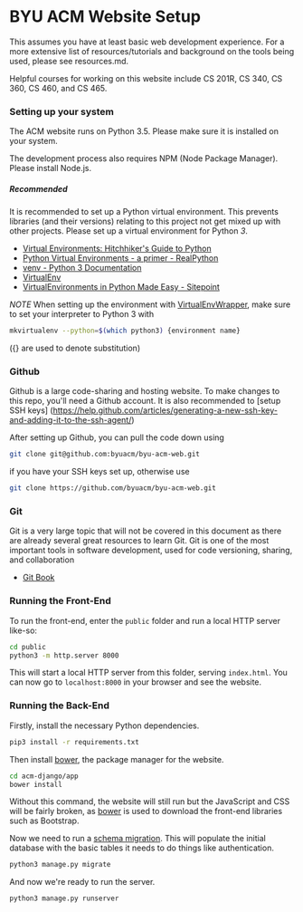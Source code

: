 
# BYU ACM Website Setup

This assumes you have at least basic web development experience. For a more
extensive list of resources/tutorials and background on the tools being used,
please see resources.md.

Helpful courses for working on this website include CS 201R, CS 340, CS 360,
CS 460, and CS 465.

### Setting up your system
The ACM website runs on Python 3.5. Please make sure it is installed on your
system.

The development process also requires NPM (Node Package Manager). Please install
Node.js.

##### Recommended
It is recommended to set up a Python virtual environment. This prevents
libraries (and their versions) relating to this project not get mixed up with
other projects. Please set up a virtual environment for Python *3*.

- [Virtual Environments: Hitchhiker's Guide to Python](http://docs.python-guide.org/en/latest/dev/virtualenvs/)
- [Python Virtual Environments - a primer - RealPython](https://realpython.com/blog/python/python-virtual-environments-a-primer/)
- [venv - Python 3 Documentation](https://docs.python.org/3/library/venv.html)
- [VirtualEnv](https://virtualenv.pypa.io/en/stable/)
- [VirtualEnvironments in Python Made Easy - Sitepoint](https://www.sitepoint.com/virtual-environments-python-made-easy/)

*NOTE* When setting up the environment with [VirtualEnvWrapper](http://virtualenvwrapper.readthedocs.io/en/latest/#), make sure to set your interpreter
to Python 3 with

```bash
mkvirtualenv --python=$(which python3) {environment name}
```

({} are used to denote substitution)



### Github
Github is a large code-sharing and hosting website. To make changes to this
repo, you'll need a Github account. It is also recommended to [setup SSH keys]
(https://help.github.com/articles/generating-a-new-ssh-key-and-adding-it-to-the-ssh-agent/)

After setting up Github, you can pull the code down using

```bash
git clone git@github.com:byuacm/byu-acm-web.git
```

if you have your SSH keys set up, otherwise use

```bash
git clone https://github.com/byuacm/byu-acm-web.git
```


### Git
Git is a very large topic that will not be covered in this document as there
are already several great resources to learn Git. Git is one of the most
important tools in software development, used for code versioning, sharing,
and collaboration

- [Git Book](https://git-scm.com/book/en/v2)


### Running the Front-End
To run the front-end, enter the `public` folder and run a local HTTP server
like-so:

```bash
cd public
python3 -m http.server 8000
```

This will start a local HTTP server from this folder, serving `index.html`.
You can now go to `localhost:8000` in your browser and see the website.


### Running the Back-End

Firstly, install the necessary Python dependencies.

```bash
pip3 install -r requirements.txt
```

Then install [bower](https://bower.io/), the package manager for the website.

```bash
cd acm-django/app
bower install
```
Without this command, the website will still run but the JavaScript and CSS
will be fairly broken, as [bower](https://bower.io/) is used to download the
front-end libraries such as Bootstrap.

Now we need to run a [schema migration](https://docs.djangoproject.com/en/1.10/topics/migrations/).
This will populate the initial database with the basic tables it needs to do
things like authentication.

```bash
python3 manage.py migrate
```

And now we're ready to run the server.

```bash
python3 manage.py runserver
```
